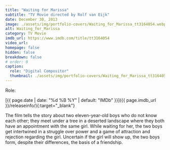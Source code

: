 ```yaml
---
title: "Waiting for Marissa"
subtitle: "TV Movie directed by Rolf van Eijk"
date: December 30, 2013
image: ./assets/img/portfolio-covers/Waiting_for_Marissa_tt3164054.webp
alt: Waiting_for_Marissa
category: TV Movie
imdb_url: https://www.imdb.com/title/tt3164054
video_url: 
homepage: false
hidden: false
breakdown: false
# order: 0
caption:
  role: "Digital Compositor"
  thumbnail: ./assets/img/portfolio-covers/Waiting_for_Marissa_tt3164054.webp
---
```

Role: <span style="color:white">{{ page.caption.role | default: "N/A" }}</span>

[{{ page.date | date: "%d %B %Y" | default: "IMDb" }}]({{ page.imdb_url }}/releaseinfo/){:target="_blank"}

The film tells the story about two eleven-year-old boys who do not know each other; they meet under a tree in a deserted landscape where they both have an appointment with the same girl. While waiting for her, the two boys get intertwined in a struggle over power and a game of attraction and rejection regarding the girl. Uncertain if the girl will show up, the two boys form, despite their differences, the basis of a friendship.
